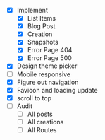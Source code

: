 - [x] Implement
    - [x] List Items
    - [x] Blog Post
    - [x] Creation
    - [x] Snapshots
    - [x] Error Page 404
    - [x] Error Page 500
- [x] Design theme picker
- [ ] Mobile responsive
- [x] Figure out navigation
- [x] Favicon and loading update
- [x] scroll to top
- [ ] Audit
     - [ ] All posts
     - [ ] All creations
     - [ ] All Routes
